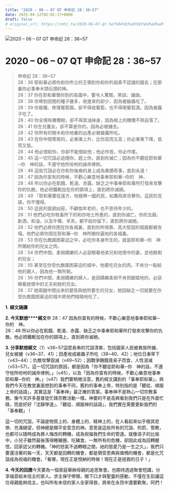```yaml
---
title: "2020 – 06 – 07 QT 申命記 28：36~57"
date: 2025-04-12T02:01:17+0800
draft: false
# original_url: https://cmtc.tw/2020-06-07-qt-%e7%94%b3%e5%91%bd%e8%a8%98-28%ef%bc%9a3657
---
```


![2020 – 06 – 07 QT 申命記 28：36~57](/images/qt.jpg   "2020 – 06 – 07 QT 申命記 28：36~57")

# 2020 – 06 – 07 QT 申命記 28：36~57

> 申命記 28：36~57  
> 28：36 耶和華必將你和你所立的王領到你和你列祖素不認識的國去；在那裏你必事奉木頭石頭的神。  
> 28：37 你在耶和華領你到的各國中，要令人驚駭、笑談、譏誚。  
> 28：38 你帶到田間的種子雖多，收進來的卻少，因為被蝗蟲吃了。  
> 28：39 你栽種、修理葡萄園，卻不得收葡萄，也不得喝葡萄酒，因為被蟲子吃了。  
> 28：40 你全境有橄欖樹，卻不得其油抹身，因為樹上的橄欖不熟自落了。  
> 28：41 你生兒養女，卻不算是你的，因為必被擄去。  
> 28：42 你所有的樹木和你地裏的出產必被蝗蟲所吃。  
> 28：43 在你中間寄居的，必漸漸上升，比你高而又高；你必漸漸下降，低而又低。  
> 28：44 他必借給你，你卻不能借給他；他必作首，你必作尾。  
> 28：45 這一切咒詛必追隨你，趕上你，直到你滅亡；因為你不聽從耶和華─你　神的話，不遵守他所吩咐的誡命律例。  
> 28：46 這些咒詛必在你和你後裔的身上成為異蹟奇事，直到永遠！  
> 28：47 因為你富有的時候，不歡心樂意地事奉耶和華─你的　神，  
> 28：48 所以你必在飢餓、乾渴、赤露、缺乏之中事奉耶和華所打發來攻擊你的仇敵。他必把鐵軛加在你的頸項上，直到將你滅絕。  
> 28：49 「耶和華要從遠方、地極帶一國的民，如鷹飛來攻擊你。這民的言語，你不懂得。  
> 28：50 這民的面貌凶惡，不顧恤年老的，也不恩待年少的。  
> 28：51 他們必吃你牲畜所下的和你地土所產的，直到你滅亡。你的五穀、新酒，和油，以及牛犢、羊羔，都不給你留下，直到將你滅絕。  
> 28：52 他們必將你困在你各城裏，直到你所倚靠、高大堅固的城牆都被攻塌。他們必將你困在耶和華─你　神所賜你遍地的各城裏。  
> 28：53 你在仇敵圍困窘迫之中，必吃你本身所生的，就是耶和華─你　神所賜給你的兒女之肉。  
> 28：54 你們中間，柔弱嬌嫩的人必惡眼看他弟兄和他懷中的妻，並他餘剩的兒女；  
> 28：55 甚至在你受仇敵圍困窘迫的城中，他要吃兒女的肉，不肯分一點給他的親人，因為他一無所剩。  
> 28：56 你們中間，柔弱嬌嫩的婦人，是因嬌嫩柔弱不肯把腳踏地的，必惡眼看她懷中的丈夫和她的兒女。  
> 28：57 她兩腿中間出來的嬰孩與她所要生的兒女，她因缺乏一切就要在你受仇敵圍困窘迫的城中將他們暗暗地吃了。

**1.** **經文誦讀**

**2. 今天默想****經文**申 28：47 因為你富有的時候，不歡心樂意地事奉耶和華─你的　神。  
28：48 所以你必在飢餓、乾渴、赤露、缺乏之中事奉耶和華所打發來攻擊你的仇敵。他必把鐵軛加在你的頸項上，直到將你滅絕。

**3. 分享默想經文**（1）v36~57這麼長串的咒詛清單，包括國家人民被異族所擄、兒女被擄（v36~37、41）；田產收成被蟲子所吃（38~40、42）；地位日漸卑下（v43~44）；仇敵攻擊毀滅（v49~52）；因戰爭饑餓竟易子而食、人性泯滅（v53~57）。這一切咒詛的原因，都是因為「你不聽從耶和華─你　神的話，不遵守他所吩咐的誡命律例。」（v45），以及「因為你富有的時候，不歡心樂意地事奉耶和華─你的　神。」（v47）我們要稍微注意，舊約經文講到的「事奉耶和華」，與我們今天在教堂裏面想到的事奉不同，舊約的事奉上帝，特別指的是「聽從、順服上帝的話語」，其實這是「事奉神」最正確的答案。事奉神不是熱心一切宗教事務，像今天許多基督徒忙碌宗教活動一樣。神要的不是高興看到我們只是在外面忙碌，而是好好「沈靜學道」、「聽從、順服神的話語」，我們實在需要更新我們的「事奉觀」！

這一切的咒詛，不論是物質上的、身體上的、精神上的，在人看起來似乎極其悲慘、充滿絕望，但神總是賜平安意念的神。意思是這些所有的咒詛、刑罰、管教，也都可以隨時成為罪人悔改的轉機，成為祝福我們生命的管道。就像浪子的比喻中，小兒子雖然最後落得睡豬圈、吃豬食，一無所有的危機，卻因此成為回轉醒悟，回家認父的轉機。「神的怒氣不過轉眼之間，祂的慈愛乃是一生之久」，我們只要還活著的每一天，天天都是回轉的機會，都是領受恩典與憐憫的機會，都是化咒詛成為祝福的機會。「看哪，現在正是悅納的時候！現在正是拯救的日子！」

**4. 今天的回應**今天要為一個家庭舉辦母親的追思聚會。也期待透過聚會短講，分享福音給未信主的家人。求主保守帶領，賜下口才與聖靈的感動，不僅在生前讓這位母親能夠信主，也叫所有未信的家人全家得救，將來在永恆中還要歡聚，阿們！